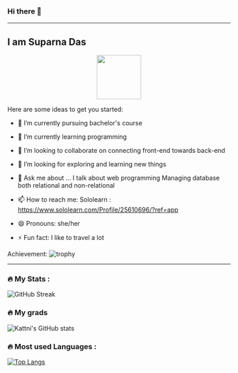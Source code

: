 ### Hi there 👋

---
I am Suparna Das
---

<div id="header" align="center"> <img src="https://giphy.com/gifs/scaler-official-computer-laptop-hello-world-hpXdHPfFI5wTABdDx9/giphy.gif" width="100"/> </div>


Here are some ideas to get you started:

- 🔭 I’m currently pursuing bachelor's course

- 🌱 I’m currently learning programming 

- 👯 I’m looking to collaborate on connecting front-end towards back-end

- 🤔 I’m looking for exploring and learning new things

- 💬 Ask me about ...
     I talk about web programming 
     Managing database both relational and non-relational

- 📫 How to reach me: 
            Sololearn : https://www.sololearn.com/Profile/25610696/?ref=app

- 😄 Pronouns: she/her

- ⚡ Fun fact: I like to travel a lot

Achievement:
![trophy](https://github-profile-trophy.vercel.app/?username=Suparna-Das-github&theme=onedark)

---
### :fire: My Stats :

![GitHub Streak](https://github-readme-streak-stats.herokuapp.com?user=Suparna-Das-github&theme=cobalt&date_format=j%20M%5B%20Y%5D&background=000000&border=7536B2&stroke=9243DD&ring=89502D&fire=FF9554&currStreakNum=D280FF&sideNums=BC52FF&currStreakLabel=64EAE2&sideLabels=48A8A2&dates=A42EE5)

### :fire: My grads
![Kattni's GitHub stats](https://github-readme-stats.vercel.app/api?username=Suparna-Das-github&theme=tokyonight&show_icons=true)


### :fire: Most used Languages :
[![Top Langs](https://github-readme-stats.vercel.app/api/top-langs/?username=Suparna-Das-github&layout=compact&theme=vision-friendly-dark)](https://github.com/anuraghazra/github-readme-stats)
